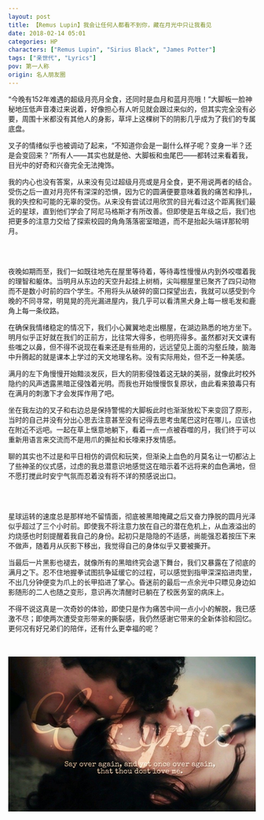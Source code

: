 ```yaml
---
layout: post
title: 【Remus Lupin】我会让任何人都看不到你，藏在月光中只让我看见
date: 2018-02-14 05:01
categories: HP
characters: ["Remus Lupin", "Sirius Black", "James Potter"]
tags: ["亲世代", "Lyrics"]
pov: 第一人称
origin: 名人朋友圈
---
```


“今晚有152年难遇的超级月亮月全食，还同时是血月和蓝月亮哦！”大脚板一脸神秘地压低声音凑过来说着，好像担心有人听见就会跟过来似的，但其实完全没有必要，周围十米都没有其他人的身影，草坪上这棵树下的阴影几乎成为了我们的专属底盘。

叉子的情绪似乎也被调动了起来，“不知道你会是一副什么样子呢？变身一半？还是会变回来？”所有人——其实也就是他、大脚板和虫尾巴——都转过来看着我，目光中的好奇和兴奋完全无法掩饰。

我的内心也没有答案，从来没有见过超级月亮或是月全食，更不用说两者的结合。受伤之后一直对月亮怀有深深的恐惧，因为它的圆满便要意味着我的痛苦和挣扎，我的失控和可能的无辜的受伤。从来没有尝试过用欣赏的目光看过这个距离我们最近的星球，直到他们学会了阿尼马格斯才有所改善。但即使是五年级之后，我们也把更多的注意力交给了探索校园的角角落落密室暗道，而不是抬起头端详那轮明月。

<br><br>

夜晚如期而至，我们一如既往地先在屋里等待着，等待毒性慢慢从内到外咬噬着我的理智和躯体。当明月从东边的天空升起挂上树梢，尖叫棚屋里已聚齐了四只动物而不是数小时前的四个学生。不用将头从破碎的窗口探望出去，我就可以感受到今晚的不同寻常，明晃晃的亮光漏进屋内，我几乎可以看清黑犬身上每一根毛发和鹿角上每一条纹路。

在确保我情绪稳定的情况下，我们小心翼翼地走出棚屋，在湖边熟悉的地方坐下。明月似乎正好就在我们的正前方，比往常大得多，也明亮得多。虽然都对天文课有些嗤之以鼻，但不得不说现在看来还是有些用的，远远望见上面的沟壑丘陵，脑海中升腾起的就是课本上学过的天文地理名称。没有实际用处，但不乏一种美感。

满月的左下角慢慢开始黯淡发灰，巨大的阴影侵蚀着这无缺的美丽，就像此时校外隐约的风声透露黑暗正侵蚀着光明。而我也开始慢慢恢复原状，由此看来狼毒只有在满月的刺激下才会发挥作用了吧。

坐在我左边的叉子和右边总是保持警惕的大脚板此时也渐渐放松下来变回了原形，当时的自己并没有分出心思去注意甚至没有记得去思考虫尾巴这时在哪儿，应该也在附近不远吧。一起在草上惬意地躺下，看着一点一点被吞噬的月，我们终于可以重新用语言来交流而不是用爪的撕扯和长嚎来抒发情感。

聊的其实也不过是和平日相仿的调侃和玩笑，但渐染上血色的月莫名让一切都沾上了些神圣的仪式感，过虑的我总潜意识地感觉这在暗示着不远将来的血色满地，但不愿打搅此时安宁气氛而忍着没有将不详的预感说出口。

<br><br>

星球运转的速度总是那样地不留情面，彻底被黑暗掩藏之后又奋力挣脱的圆月光泽似乎超过了三个小时前。即使我不将注意力放在自己的潜在危机上，从血液溢出的灼烧感也时刻提醒着我自己的身份。起初只是隐隐的不适感，尚能强忍着按压下来不做声，随着月从灰影下移出，我觉得自己的身体似乎又要被撕开。

当最后一片黑影也褪去，就像所有的黑暗终究会退下舞台，我们又暴露在了彻底的满月之下。忍不住地握拳试图抗争延缓它的过程，可以感觉到指甲深深掐进肉里，不出几分钟便变为爪上的长甲掐进了掌心。昏迷前的最后一点余光中只瞟见身边如影随形的二人也随之变形，意识再次清醒时已躺在了校医务室的病床上。

不得不说这真是一次奇妙的体验，即使只是作为痛苦中间一点小小的解脱，我已感激不尽；即使两次遭受变形带来的撕裂感，我仍然感谢它带来的全新体验和回忆。更何况有好兄弟们的陪伴，还有什么更幸福的呢？

<br><br>
![](https://raw.githubusercontent.com/junesirius/junesirius.github.io/master/assets/images/mrpyq/2018-02-14-Lyrics.jpg)